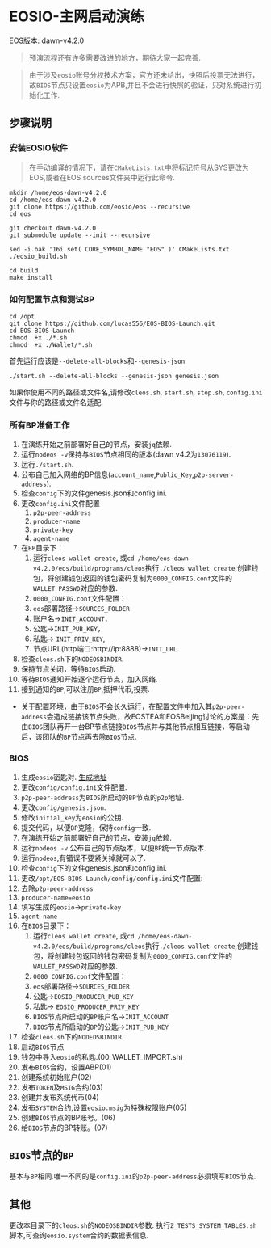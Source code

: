 # EOSIO-主网启动演练
EOS版本: dawn-v4.2.0
> 预演流程还有许多需要改进的地方，期待大家一起完善.

> 由于涉及`eosio`账号分权技术方案，官方还未给出，快照后投票无法进行，故`BIOS`节点只设置`eosio`为APB,并且不会进行快照的验证，只对系统进行初始化工作.

## 步骤说明
### 安装EOSIO软件
> 在手动编译的情况下，请在`CMakeLists.txt`中将标记符号从SYS更改为EOS,或者在EOS sources文件夹中运行此命令.
```shell
mkdir /home/eos-dawn-v4.2.0  
cd /home/eos-dawn-v4.2.0
git clone https://github.com/eosio/eos --recursive    
cd eos  

git checkout dawn-v4.2.0  
git submodule update --init --recursive   

sed -i.bak '16i set( CORE_SYMBOL_NAME "EOS" )' CMakeLists.txt  
./eosio_build.sh

cd build
make install
```

### 如何配置节点和测试BP
```shell
cd /opt
git clone https://github.com/lucas556/EOS-BIOS-Launch.git
cd EOS-BIOS-Launch
chmod  +x ./*.sh
chmod  +x ./Wallet/*.sh
```
首先运行应该是`--delete-all-blocks`和`--genesis-json`

```shell
./start.sh --delete-all-blocks --genesis-json genesis.json
```

如果你使用不同的路径或文件名,请修改`cleos.sh`, `start.sh`, `stop.sh`, `config.ini`文件与你的路径或文件名适配.


### 所有BP准备工作
1. 在演练开始之前部署好自己的节点，安装`jq`依赖.
2. 运行`nodeos -v`保持与`BIOS`节点相同的版本(dawn v4.2为`13076119`).
3. 运行`./start.sh`.
4. 公布自己加入网络的BP信息(`account_name`,`Public_Key`,`p2p-server-address`).
5. 检查`config`下的文件genesis.json和config.ini.
6. 更改`config.ini`文件配置    
    1. `p2p-peer-address`
    1. `producer-name`
    1. `private-key`
    1. `agent-name`
7. 在`BP`目录下：
    1. 运行`cleos wallet create`, 或`cd /home/eos-dawn-v4.2.0/eos/build/programs/cleos`执行`./cleos wallet create`,创建钱包，将创建钱包返回的钱包密码复制为`0000_CONFIG.conf`文件的`WALLET_PASSWD`对应的参数.
    2. `0000_CONFIG.conf`文件配置：
      1. `eos`部署路径->`SOURCES_FOLDER`
      2. 账户名->`INIT_ACCOUNT`，
      3. 公匙->`INIT_PUB_KEY`，
      4. 私匙-> `INIT_PRIV_KEY`,
      5. 节点URL(http端口:http://ip:8888)->`INIT_URL`.
8. 检查`cleos.sh`下的`NODEOSBINDIR`.
9. 保持节点关闭，等待`BIOS`启动.
10. 等待`BIOS`通知开始逐个运行节点，加入网络.
11. 接到通知的`BP`,可以注册`BP`,抵押代币,投票.


* 关于配置环境，由于`BIOS`不会长久运行，在配置文件中加入其`p2p-peer-address`会造成链接该节点失败，故EOSTEA和EOSBeijing讨论的方案是：先由`BIOS`团队再开一台BP节点链接`BIOS`节点并与其他节点相互链接，等启动后，该团队的`BP`节点再去除`BIOS`节点.

### BIOS
1. 生成`eosio`密匙对. [生成地址](https://eosfans.io/tools/generate/)
1. 更改`config/config.ini`文件配置.
  1. `p2p-peer-address`为`BIOS`所启动的`BP`节点的`p2p`地址.
2. 更改`config/genesis.json`.
  1. 修改`initial_key`为`eosio`的公钥.
3. 提交代码，以便`BP`克隆，保持`config`一致.
3. 在演练开始之前部署好自己的节点，安装`jq`依赖.
4. 运行`nodeos -v`.公布自己的节点版本，以便`BP`统一节点版本.
5. 运行`nodeos`,有错误不要紧关掉就可以了.
6. 检查`config`下的文件genesis.json和config.ini.
7. 更改`/opt/EOS-BIOS-Launch/config/config.ini`文件配置:
  1. 去除`p2p-peer-address`
  2. `producer-name=eosio`
  3. 填写生成的`eosio`->`private-key`
  4. `agent-name`
6. 在`BIOS`目录下：
    1. 运行`cleos wallet create`, 或`cd /home/eos-dawn-v4.2.0/eos/build/programs/cleos`执行`./cleos wallet create`,创建钱包，将创建钱包返回的钱包密码复制为`0000_CONFIG.conf`文件的`WALLET_PASSWD`对应的参数.
    2. `0000_CONFIG.conf`文件配置：
      1. `eos`部署路径->`SOURCES_FOLDER`
      3. 公匙->`EOSIO_PRODUCER_PUB_KEY`
      4. 私匙-> `EOSIO_PRODUCER_PRIV_KEY`
      5. `BIOS`节点所启动的`BP`账户名->`INIT_ACCOUNT`
      6. `BIOS`节点所启动的`BP`的公匙->`INIT_PUB_KEY`
7. 检查`cleos.sh`下的`NODEOSBINDIR`.
1. 启动`BIOS`节点
2. 钱包中导入`eosio`的私匙.(00_WALLET_IMPORT.sh)
2. 发布`BIOS`合约，设置ABP(01)
3. 创建系统初始账户(02)
4. 发布`TOKEN`及`MSIG`合约(03)
5. 创建并发布系统代币(04)
6. 发布`SYSTEM`合约,设置`eosio.msig`为特殊权限账户(05)
7. 创建`BIOS`节点的BP账号。(06)
8. 给`BIOS`节点的BP转账。(07)

## `BIOS`节点的`BP`
基本与`BP`相同.唯一不同的是`config.ini`的`p2p-peer-address`必须填写`BIOS`节点.

## 其他
更改本目录下的`cleos.sh`的`NODEOSBINDIR`参数.
执行`Z_TESTS_SYSTEM_TABLES.sh`脚本,可查询`eosio.system`合约的数据表信息.
